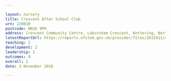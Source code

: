 ```yaml
---

layout: nursery
title: Crescent After School Club
urn: 220010
postcode: NN16 9PH
address: Crescent Community Centre, Laburnham Crescent, Kettering, Northants, NN16 9PH
latestReportUrl: https://reports.ofsted.gov.uk/provider/files/2615411/urn/220010.pdf
teaching: 2
development: 2
leadership: 2
outcomes: 0
overall: 2
date: 3 November 2016

---
```

